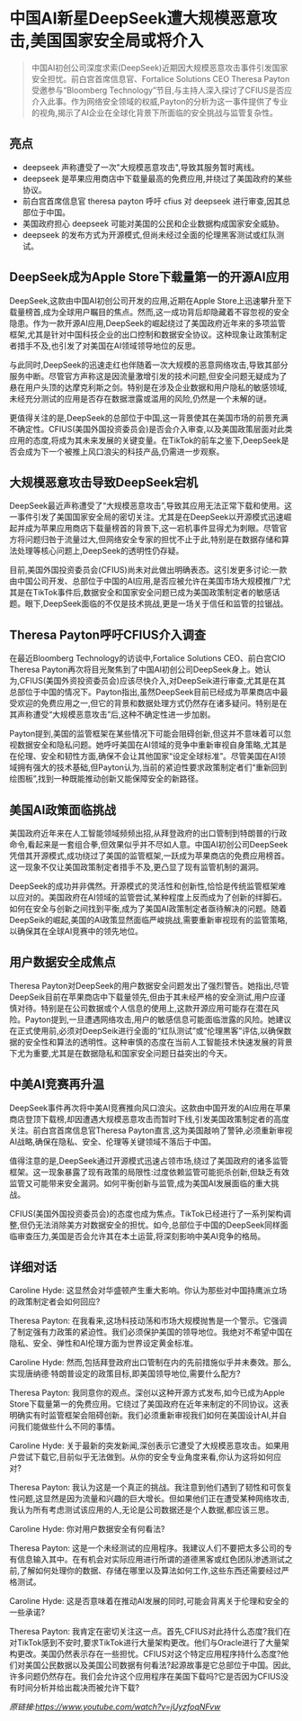 # 中国AI新星DeepSeek遭大规模恶意攻击,美国国家安全局或将介入

>中国AI初创公司深度求索(DeepSeek)近期因大规模恶意攻击事件引发国家安全担忧。前白宫首席信息官、Fortalice Solutions CEO Theresa Payton受邀参与“Bloomberg Technology”节目,与主持人深入探讨了CFIUS是否应介入此事。作为网络安全领域的权威,Payton的分析为这一事件提供了专业的视角,揭示了AI企业在全球化背景下所面临的安全挑战与监管复杂性。

## 亮点
- deepseek 声称遭受了一次"大规模恶意攻击",导致其服务暂时离线。  
- deepseek 是苹果应用商店中下载量最高的免费应用,并绕过了美国政府的某些协议。  
- 前白宫首席信息官 theresa payton 呼吁 cfius 对 deepseek 进行审查,因其总部位于中国。  
- 美国政府担心 deepseek 可能对美国的公民和企业数据构成国家安全威胁。  
- deepseek 的发布方式为开源模式,但尚未经过全面的伦理黑客测试或红队测试。

## DeepSeek成为Apple Store下载量第一的开源AI应用
DeepSeek,这款由中国AI初创公司开发的应用,近期在Apple Store上迅速攀升至下载量榜首,成为全球用户瞩目的焦点。然而,这一成功背后却隐藏着不容忽视的安全隐患。作为一款开源AI应用,DeepSeek的崛起绕过了美国政府近年来的多项监管框架,尤其是针对中国科技企业的出口控制和数据安全协议。这种现象让政策制定者措手不及,也引发了对美国在AI领域领导地位的反思。

与此同时,DeepSeek的迅速走红也伴随着一次大规模的恶意网络攻击,导致其部分服务中断。尽管官方声称这是因流量激增引发的技术问题,但安全问题无疑成为了悬在用户头顶的达摩克利斯之剑。特别是在涉及企业数据和用户隐私的敏感领域,未经充分测试的应用是否存在数据泄露或滥用的风险,仍然是一个未解的谜。

更值得关注的是,DeepSeek的总部位于中国,这一背景使其在美国市场的前景充满不确定性。CFIUS(美国外国投资委员会)是否会介入审查,以及美国政策层面对此类应用的态度,将成为其未来发展的关键变量。在TikTok的前车之鉴下,DeepSeek是否会成为下一个被推上风口浪尖的科技产品,仍需进一步观察。

## 大规模恶意攻击导致DeepSeek宕机
DeepSeek最近声称遭受了“大规模恶意攻击”,导致其应用无法正常下载和使用。这一事件引发了美国国家安全局的密切关注。尤其是在DeepSeek以开源模式迅速崛起并成为苹果应用商店下载量榜首的背景下,这一宕机事件显得尤为刺眼。尽管官方将问题归咎于流量过大,但网络安全专家的担忧不止于此,特别是在数据存储和算法处理等核心问题上,DeepSeek的透明性仍存疑。

目前,美国外国投资委员会(CFIUS)尚未对此做出明确表态。这引发更多讨论:一款由中国公司开发、总部位于中国的AI应用,是否应被允许在美国市场大规模推广?尤其是在TikTok事件后,数据安全和国家安全问题已成为美国政策制定者的敏感话题。眼下,DeepSeek面临的不仅是技术挑战,更是一场关于信任和监管的拉锯战。

## Theresa Payton呼吁CFIUS介入调查
在最近Bloomberg Technology的访谈中,Fortalice Solutions CEO、前白宫CIO Theresa Payton再次将目光聚焦到了中国AI初创公司DeepSeek身上。她认为,CFIUS(美国外资投资委员会)应该尽快介入,对DeepSeik进行审查,尤其是在其总部位于中国的情况下。Payton指出,虽然DeepSeek目前已经成为苹果商店中最受欢迎的免费应用之一,但它的背景和数据处理方式仍然存在诸多疑问。特别是在其声称遭受“大规模恶意攻击”后,这种不确定性进一步加剧。

Payton提到,美国的监管框架在某些情况下可能会阻碍创新,但这并不意味着可以忽视数据安全和隐私问题。她呼吁美国在AI领域的竞争中重新审视自身策略,尤其是在伦理、安全和韧性方面,确保不会让其他国家“设定全球标准”。尽管美国在AI领域拥有强大的技术基础,但Payton认为,当前的紧迫性要求政策制定者们“重新回到绘图板”,找到一种既能推动创新又能保障安全的新路径。

## 美国AI政策面临挑战
美国政府近年来在人工智能领域频频出招,从拜登政府的出口管制到特朗普的行政命令,看起来是一套组合拳,但效果似乎并不尽如人意。中国AI初创公司DeepSeek凭借其开源模式,成功绕过了美国的监管框架,一跃成为苹果商店的免费应用榜首。这一现象不仅让美国政策制定者措手不及,更凸显了现有监管机制的漏洞。

DeepSeek的成功并非偶然。开源模式的灵活性和创新性,恰恰是传统监管框架难以应对的。美国政府在AI领域的监管尝试,某种程度上反而成为了创新的绊脚石。如何在安全与创新之间找到平衡,成为了美国AI政策制定者亟待解决的问题。随着DeepSeik的崛起,美国的AI政策显然面临严峻挑战,需要重新审视现有的监管策略,以确保其在全球AI竞赛中的领先地位。

## 用户数据安全成焦点
Theresa Payton对DeepSeek的用户数据安全问题发出了强烈警告。她指出,尽管DeepSeik目前在苹果商店中下载量领先,但由于其未经严格的安全测试,用户应谨慎对待。特别是在公司数据或个人信息的使用上,这款开源应用可能存在潜在风险。Payton提到,一旦遭遇网络攻击,用户的敏感信息可能面临泄露的风险。她建议在正式使用前,必须对DeepSeik进行全面的“红队测试”或“伦理黑客”评估,以确保数据的安全性和算法的透明性。这种审慎的态度在当前人工智能技术快速发展的背景下尤为重要,尤其是在数据隐私和国家安全问题日益突出的今天。

## 中美AI竞赛再升温
DeepSeek事件再次将中美AI竞赛推向风口浪尖。这款由中国开发的AI应用在苹果商店登顶下载榜,却因遭遇大规模恶意攻击而暂时下线,引发美国政策制定者的高度关注。前白宫首席信息官Theresa Payton直言,这为美国敲响了警钟,必须重新审视AI战略,确保在隐私、安全、伦理等关键领域不落后于中国。

值得注意的是,DeepSeek通过开源模式迅速占领市场,绕过了美国政府的诸多监管框架。这一现象暴露了现有政策的局限性:过度依赖监管可能扼杀创新,但缺乏有效监管又可能带来安全漏洞。如何平衡创新与监管,成为美国AI发展面临的重大挑战。

CFIUS(美国外国投资委员会)的态度也成为焦点。TikTok已经进行了一系列架构调整,但仍无法消除美方对数据安全的担忧。如今,总部位于中国的DeepSeek同样面临审查压力,美国是否会允许其在本土运营,将深刻影响中美AI竞争的格局。

## 详细对话
Caroline Hyde: 这显然会对华盛顿产生重大影响。你认为那些对中国持鹰派立场的政策制定者会如何回应?

Theresa Payton: 在我看来,这场科技动荡和市场大规模抛售是一个警示。它强调了制定强有力政策的紧迫性。我们必须保护美国的领导地位。我绝对不希望中国在隐私、安全、弹性和AI伦理方面为世界设定黄金标准。

Caroline Hyde: 然而,包括拜登政府出口管制在内的先前措施似乎并未奏效。那么,实现唐纳德·特朗普设定的政策目标,即美国领导地位,需要什么配方?

Theresa Payton: 我同意你的观点。深创以这种开源方式发布,如今已成为Apple Store下载量第一的免费应用。它绕过了美国政府在近年来制定的不同协议。这表明确实有时监管框架会阻碍创新。我们必须重新审视我们如何在美国设计AI,并自问我们能做些什么不同的事情。

Caroline Hyde: 关于最新的突发新闻,深创表示它遭受了大规模恶意攻击。如果用户尝试下载它,目前似乎无法做到。从你的安全专业角度来看,你认为这将如何应对?

Theresa Payton: 我认为这是一个真正的挑战。我注意到他们遇到了韧性和可恢复性问题,这显然是因为流量和兴趣的巨大增长。但如果他们正在遭受某种网络攻击,我认为所有考虑测试该应用的人,无论是公司数据还是个人数据,都应该三思。

Caroline Hyde: 你对用户数据安全有何看法?

Theresa Payton: 这是一个未经测试的应用程序。我建议人们不要把太多公司的专有信息输入其中。在有机会对实际应用进行所谓的道德黑客或红色团队渗透测试之前,了解如何处理你的数据、存储在哪里以及算法如何工作,这些东西还需要经过严格测试。

Caroline Hyde: 这是否意味着在推动AI发展的同时,可能会背离关于伦理和安全的一些承诺?

Theresa Payton: 我肯定在密切关注这一点。首先,CFIUS对此持什么态度?我们在对TikTok感到不安时,要求TikTok进行大量架构更改。他们与Oracle进行了大量架构更改。美国仍然表示存在一些担忧。CFIUS对这个特定应用程序持什么态度?他们对美国公民数据以及美国公司数据有何看法?起源故事是它总部位于中国。因此,许多问题仍然存在。我们会允许这个应用程序在美国下载吗?它是否因为CFIUS没有时间分析并给出裁决而被允许下载?

_原链接:https://www.youtube.com/watch?v=jUyzfoqNFvw_